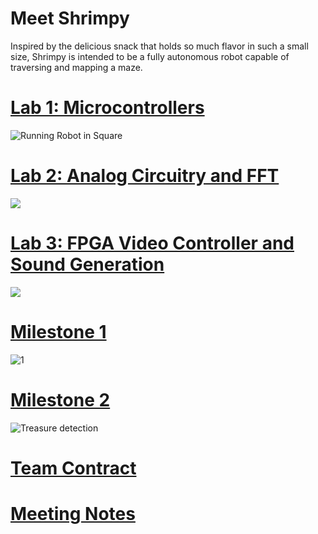 # Meet Shrimpy

Inspired by the delicious snack that holds so much flavor in such a small size, Shrimpy is intended to be a fully autonomous robot capable of traversing and mapping a maze.

# [Lab 1: Microcontrollers](lab1.md)
![Running Robot in Square](https://thumbs.gfycat.com/BlandRashElk-size_restricted.gif)

# [Lab 2: Analog Circuitry and FFT](lab2.md)
![](https://thumbs.gfycat.com/TalkativeYearlyArcticfox-size_restricted.gif)

# [Lab 3: FPGA Video Controller and Sound Generation](lab3.md)
![](https://i.imgur.com/ySxtBhZ.jpg)

# [Milestone 1](milestone1.md)
![1](https://thumbs.gfycat.com/BlackandwhiteHonorableFirecrest-size_restricted.gif)

# [Milestone 2](milestone2.md)
![Treasure detection](https://media.giphy.com/media/26FeY66dbC8TEIIBq/giphy.gif)

# [Team Contract](teamcontract.md)


# [Meeting Notes](meetings.md)
